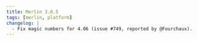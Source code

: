 ```yaml
---
title: Merlin 3.0.5
tags: [merlin, platform]
changelog: |
  - Fix magic numbers for 4.06 (issue #749, reported by @Fourchaux).
---
```

